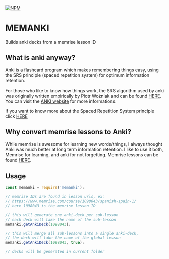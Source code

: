 [![NPM](https://nodei.co/npm/memanki.png)](https://nodei.co/npm/memanki/)
# MEMANKI

Builds anki decks from a memrise lesson ID

## What is anki anyway?
Anki is a flashcard program which makes remembering things easy, using the SRS principle (spaced repetition system) for optimum information retention.

For those who like to know how things work, the SRS algorithm used by anki was originally written empirically by Piotr Woźniak and can be found [HERE](https://www.supermemo.com/english/ol/sm2.htm).
You can visit the [ANKI website](https://apps.ankiweb.net) for more informations.

If you want to know more about the Spaced Repetition System principle click [HERE](https://www.supermemo.com/articles/theory.htm)

## Why convert memrise lessons to Anki?
While memrise is awesome for learning new words/things, I always thought Anki was much better at long term information retention.
I like to use it both, Memrise for learning, and anki for not forgetting.
Memrise lessons can be found [HERE](https://www.memrise.com/courses/english/).

## Usage

```javascript
const memanki = require('memanki');

// memrise IDs are found in lesson urls, ex:
// https://www.memrise.com/course/1098043/spanish-spain-1/
// here 1098043 is the memrise lesson ID

// this will generate one anki-deck per sub-lesson
// each deck will take the name of the sub-lesson
memanki.getAnkiDeck(1098043);

// this will merge all sub-lessons into a single anki-deck,
// the deck will take the name of the global lesson
memanki.getAnkiDeck(1098043, true);

// decks will be generated in current folder
```
